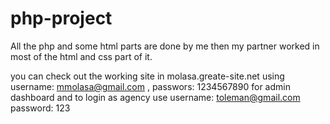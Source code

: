 # php-project

All the php and some html parts are done by me then my partner worked in most of the html and css part of it.

you can check out the working site in molasa.greate-site.net using username: mmolasa@gmail.com , passwors: 1234567890 for admin dashboard
and to login as agency use username: toleman@gmail.com password: 123
